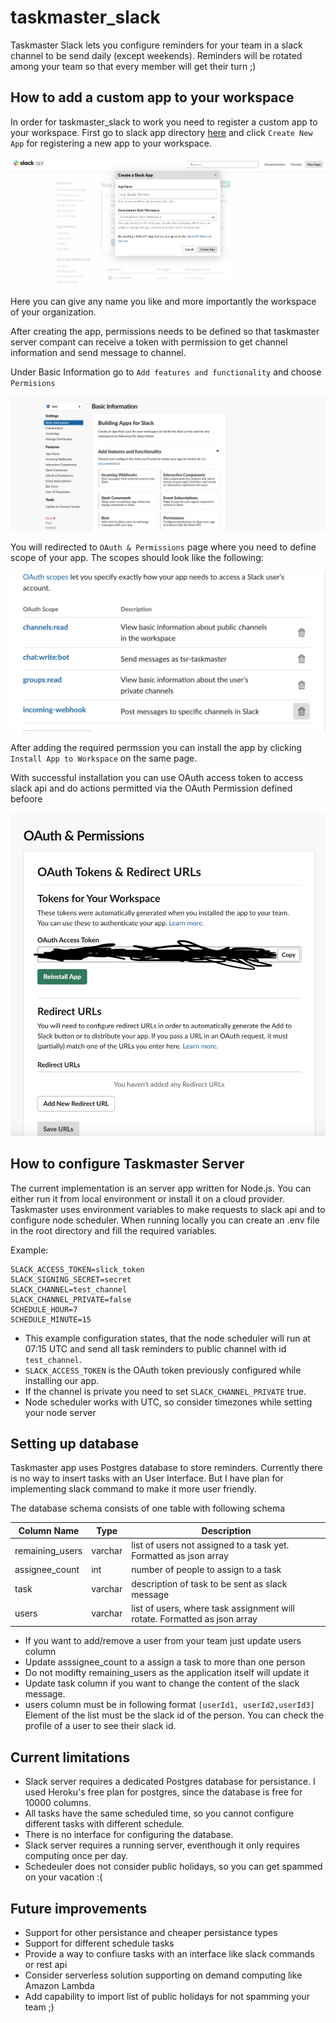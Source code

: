 # taskmaster_slack

Taskmaster Slack lets you configure reminders for your team in a slack channel to be send daily (except weekends). Reminders will be rotated among your team so that every member will get their turn ;)

## How to add a custom app to your workspace

In order for taskmaster_slack to work you need to register a custom app to your workspace. First go to slack app directory [here](https://api.slack.com/apps) and click `Create New App` for registering a new app to your workspace.

![Create Slack image dialog](doc/images/insert_app.png) 


Here you can give any name you like and more importantly the workspace of your organization.

After creating the app, permissions needs to be defined so that taskmaster server compant can receive a token with permission to get channel information and send message to channel.

Under Basic Information go to `Add features and functionality` and choose `Permisions`

![Permissions](doc/images/permission.png)

You will redirected to `OAuth & Permissions` page where you need to define scope of your app. The scopes should look like the following:

![Scope](doc/images/oauth_scope.png)

After adding the required permssion you can install the app by clicking `Install App to Workspace` on the same page.

With successful installation you can use OAuth access token to access slack api and do actions permitted via the OAuth Permission defined befoore


![OAuth Token](doc/images/token.png)


## How to configure Taskmaster Server

The current implementation is an server app written for Node.js. You can either run it from local environment or install it on a cloud provider. Taskmaster uses environment variables to make requests to slack api and to configure node scheduler. When running locally you can create an .env file in the root directory and fill the required variables.

Example:

```
SLACK_ACCESS_TOKEN=slick_token
SLACK_SIGNING_SECRET=secret
SLACK_CHANNEL=test_channel
SLACK_CHANNEL_PRIVATE=false
SCHEDULE_HOUR=7
SCHEDULE_MINUTE=15
```

- This example configuration states, that the node scheduler will run at 07:15 UTC and send all task reminders to public channel
with id `test_channel`. 
- `SLACK_ACCESS_TOKEN` is the OAuth token previously configured while installing our app.
- If the channel is private you need to set `SLACK_CHANNEL_PRIVATE` true.
- Node scheduler works with UTC, so consider timezones while setting your node server

## Setting up database

Taskmaster app uses Postgres database to store reminders. Currently there is no way to insert tasks with an User Interface. But I have plan for implementing slack command to make it more user friendly.

The database schema consists of one table with following schema

Column Name| Type | Description 
-----------|-------|----------
remaining_users|varchar|list of users not assigned to a task yet. Formatted as json array
assignee_count|int|number of people to assign to a task 
task|varchar|description of task to be sent as slack message
users|varchar|list of users, where task assignment will rotate. Formatted as json array 

- If you want to add/remove a user from your team just update users column
- Update asssignee_count to a assign a task to more than one person
- Do not modifty remaining_users as the application itself will update it
- Update task column if you want to change the content of the slack message.
- users column must be in following format `[userId1, userId2,userId3]` Element of the list must be the slack id of the person. You can check the profile of a user to see their slack id.

## Current limitations

- Slack server requires a dedicated Postgres database for persistance. I used Heroku's free plan for postgres, since the database is free for 10000 columns. 
- All tasks have the same scheduled time, so you cannot configure different tasks with different schedule.
- There is no interface for configuring the database.
- Slack server requires a running server, eventhough it only requires computing once per day.
- Schedeuler does not consider public holidays, so you can get spammed on your vacation :(


## Future improvements

- Support for other persistance and cheaper persistance types
- Support for different schedule tasks
- Provide a way to confiure tasks with an interface like slack commands or rest api
- Consider serverless solution supporting on demand computing like Amazon Lambda
- Add capability to import list of public holidays for not spamming your team ;)



